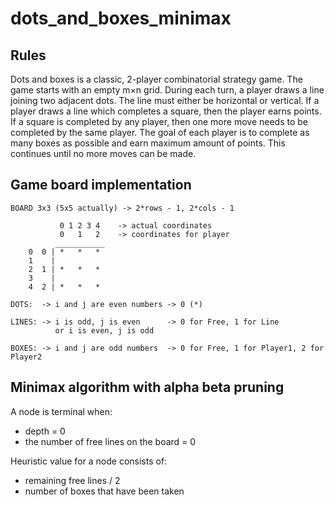 # dots_and_boxes_minimax
## Rules  
Dots and boxes is a classic, 2-player combinatorial strategy game. The game starts with an empty m×n grid. During each turn, a player draws a line joining two adjacent dots. The line must either be horizontal or vertical. If a player draws a line which completes a square, then the player earns points. If a square is completed by any player, then one more move needs to be completed by the same player. The goal of each player is to complete as many boxes as possible and earn maximum amount of points. This continues until no more moves can be made.  
## Game board implementation  
```
BOARD 3x3 (5x5 actually) -> 2*rows - 1, 2*cols - 1

           0 1 2 3 4	-> actual coordinates
           0   1   2	-> coordinates for player
          ___________
    0  0 | *   *   *
    1    |
    2  1 | *   *   *
    3    |
    4  2 | *   *   *

DOTS:  -> i and j are even numbers -> 0 (*)

LINES: -> i is odd, j is even      -> 0 for Free, 1 for Line
          or i is even, j is odd

BOXES: -> i and j are odd numbers  -> 0 for Free, 1 for Player1, 2 for Player2
```
## Minimax algorithm with alpha beta pruning  
A node is terminal when:
- depth = 0
- the number of free lines on the board = 0  

Heuristic value for a node consists of:
- remaining free lines / 2
- number of boxes that have been taken
